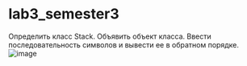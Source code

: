 # lab3_semester3
Определить класс Stack. Объявить объект класса. Ввести последовательность символов и вывести ее в обратном порядке.
![image](https://github.com/AndreyS19/lab3_semester3/assets/125403674/772758eb-a429-4eb5-99cf-3a19c49ea2e3)
